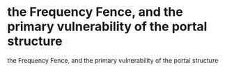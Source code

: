 # the Frequency Fence, and the primary vulnerability of the portal structure

the Frequency Fence, and the primary vulnerability of the portal structure